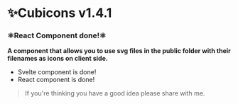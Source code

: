 # ✨Cubicons v1.4.1

### ⚛️React Component done!⚛️

**A component that allows you to use svg files in the public folder with their filenames as icons on client side.**

 - Svelte component is done!
 - React component is done!

> If you're thinking you have a good idea please share with me.
